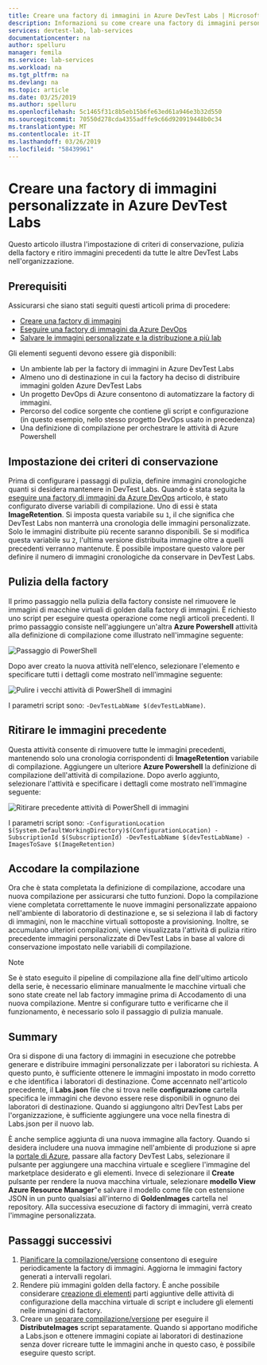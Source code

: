 ```yaml
---
title: Creare una factory di immagini in Azure DevTest Labs | Microsoft Docs
description: Informazioni su come creare una factory di immagini personalizzate in Azure DevTest Labs.
services: devtest-lab, lab-services
documentationcenter: na
author: spelluru
manager: femila
ms.service: lab-services
ms.workload: na
ms.tgt_pltfrm: na
ms.devlang: na
ms.topic: article
ms.date: 03/25/2019
ms.author: spelluru
ms.openlocfilehash: 5c1465f31c8b5eb15b6fe63ed61a946e3b32d550
ms.sourcegitcommit: 70550d278cda4355adffe9c66d920919448b0c34
ms.translationtype: MT
ms.contentlocale: it-IT
ms.lasthandoff: 03/26/2019
ms.locfileid: "58439961"
---
```

# <a name="create-a-custom-image-factory-in-azure-devtest-labs"></a>Creare una factory di immagini personalizzate in Azure DevTest Labs
Questo articolo illustra l'impostazione di criteri di conservazione, pulizia della factory e ritiro immagini precedenti da tutte le altre DevTest Labs nell'organizzazione. 

## <a name="prerequisites"></a>Prerequisiti
Assicurarsi che siano stati seguiti questi articoli prima di procedere:

- [Creare una factory di immagini](image-factory-create.md)
- [Eseguire una factory di immagini da Azure DevOps](image-factory-set-up-devops-lab.md)
- [Salvare le immagini personalizzate e la distribuzione a più lab](image-factory-save-distribute-custom-images.md)

Gli elementi seguenti devono essere già disponibili:

- Un ambiente lab per la factory di immagini in Azure DevTest Labs
- Almeno uno di destinazione in cui la factory ha deciso di distribuire immagini golden Azure DevTest Labs
- Un progetto DevOps di Azure consentono di automatizzare la factory di immagini.
- Percorso del codice sorgente che contiene gli script e configurazione (in questo esempio, nello stesso progetto DevOps usato in precedenza)
- Una definizione di compilazione per orchestrare le attività di Azure Powershell
 
## <a name="setting-the-retention-policy"></a>Impostazione dei criteri di conservazione
Prima di configurare i passaggi di pulizia, definire immagini cronologiche quanti si desidera mantenere in DevTest Labs. Quando è stata seguita la [eseguire una factory di immagini da Azure DevOps](image-factory-set-up-devops-lab.md) articolo, è stato configurato diverse variabili di compilazione. Uno di essi è stata **ImageRetention**. Si imposta questa variabile su `1`, il che significa che DevTest Labs non manterrà una cronologia delle immagini personalizzate. Solo le immagini distribuite più recente saranno disponibili. Se si modifica questa variabile su `2`, l'ultima versione distribuita immagine oltre a quelli precedenti verranno mantenute. È possibile impostare questo valore per definire il numero di immagini cronologiche da conservare in DevTest Labs.

## <a name="cleaning-up-the-factory"></a>Pulizia della factory
Il primo passaggio nella pulizia della factory consiste nel rimuovere le immagini di macchine virtuali di golden dalla factory di immagini. È richiesto uno script per eseguire questa operazione come negli articoli precedenti. Il primo passaggio consiste nell'aggiungere un'altra **Azure Powershell** attività alla definizione di compilazione come illustrato nell'immagine seguente:

![Passaggio di PowerShell](./media/set-retention-policy-cleanup/powershell-step.png)

Dopo aver creato la nuova attività nell'elenco, selezionare l'elemento e specificare tutti i dettagli come mostrato nell'immagine seguente:

![Pulire i vecchi attività di PowerShell di immagini](./media/set-retention-policy-cleanup/configure-powershell-task.png)

I parametri script sono: `-DevTestLabName $(devTestLabName)`.

## <a name="retire-old-images"></a>Ritirare le immagini precedente 
Questa attività consente di rimuovere tutte le immagini precedenti, mantenendo solo una cronologia corrispondenti di **ImageRetention** variabile di compilazione. Aggiungere un ulteriore **Azure Powershell** la definizione di compilazione dell'attività di compilazione. Dopo averlo aggiunto, selezionare l'attività e specificare i dettagli come mostrato nell'immagine seguente: 

![Ritirare precedente attività di PowerShell di immagini](./media/set-retention-policy-cleanup/retire-old-image-task.png)

I parametri script sono: `-ConfigurationLocation $(System.DefaultWorkingDirectory)$(ConfigurationLocation) -SubscriptionId $(SubscriptionId) -DevTestLabName $(devTestLabName) -ImagesToSave $(ImageRetention)`

## <a name="queue-the-build"></a>Accodare la compilazione
Ora che è stata completata la definizione di compilazione, accodare una nuova compilazione per assicurarsi che tutto funzioni. Dopo la compilazione viene completata correttamente le nuove immagini personalizzate appaiono nell'ambiente di laboratorio di destinazione e, se si seleziona il lab di factory di immagini, non le macchine virtuali sottoposte a provisioning. Inoltre, se accumulano ulteriori compilazioni, viene visualizzata l'attività di pulizia ritiro precedente immagini personalizzate di DevTest Labs in base al valore di conservazione impostato nelle variabili di compilazione.

> [!NOTE]
> Se è stato eseguito il pipeline di compilazione alla fine dell'ultimo articolo della serie, è necessario eliminare manualmente le macchine virtuali che sono state create nel lab factory immagine prima di Accodamento di una nuova compilazione.  Mentre si configurare tutto e verificarne che il funzionamento, è necessario solo il passaggio di pulizia manuale.



## <a name="summary"></a>Summary
Ora si dispone di una factory di immagini in esecuzione che potrebbe generare e distribuire immagini personalizzate per i laboratori su richiesta. A questo punto, è sufficiente ottenere le immagini impostato in modo corretto e che identifica i laboratori di destinazione. Come accennato nell'articolo precedente, il **Labs.json** file che si trova nelle **configurazione** cartella specifica le immagini che devono essere rese disponibili in ognuno dei laboratori di destinazione. Quando si aggiungono altri DevTest Labs per l'organizzazione, è sufficiente aggiungere una voce nella finestra di Labs.json per il nuovo lab.

È anche semplice aggiunta di una nuova immagine alla factory. Quando si desidera includere una nuova immagine nell'ambiente di produzione si apre la [portale di Azure](https://portal.azure.com), passare alla factory DevTest Labs, selezionare il pulsante per aggiungere una macchina virtuale e scegliere l'immagine del marketplace desiderato e gli elementi. Invece di selezionare il **Create** pulsante per rendere la nuova macchina virtuale, selezionare **modello View Azure Resource Manager**"e salvare il modello come file con estensione JSON in un punto qualsiasi all'interno di **GoldenImages** cartella nel repository. Alla successiva esecuzione di factory di immagini, verrà creato l'immagine personalizzata.


## <a name="next-steps"></a>Passaggi successivi
1. [Pianificare la compilazione/versione](/devops/pipelines/build/triggers?view=azure-devops&tabs=designer) consentono di eseguire periodicamente la factory di immagini. Aggiorna le immagini factory generati a intervalli regolari.
2. Rendere più immagini golden della factory. È anche possibile considerare [creazione di elementi](devtest-lab-artifact-author.md) parti aggiuntive delle attività di configurazione della macchina virtuale di script e includere gli elementi nelle immagini di factory.
4. Creare un [separare compilazione/versione](/devops/pipelines/overview.md?view=azure-devops-2019) per eseguire il **DistributeImages** script separatamente. Quando si apportano modifiche a Labs.json e ottenere immagini copiate ai laboratori di destinazione senza dover ricreare tutte le immagini anche in questo caso, è possibile eseguire questo script.

